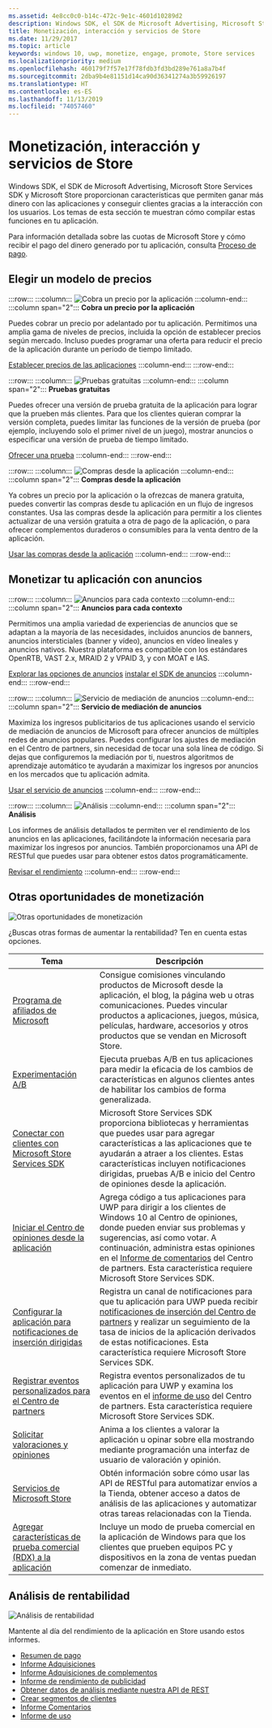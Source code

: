 ```yaml
---
ms.assetid: 4e8cc0c0-b14c-472c-9e1c-4601d10289d2
description: Windows SDK, el SDK de Microsoft Advertising, Microsoft Store Services SDK y Microsoft Store proporcionan muchas características que permiten ganar más dinero con las aplicaciones y conseguir clientes gracias a la interacción con los usuarios.
title: Monetización, interacción y servicios de Store
ms.date: 11/29/2017
ms.topic: article
keywords: windows 10, uwp, monetize, engage, promote, Store services
ms.localizationpriority: medium
ms.openlocfilehash: 460179f7f57e17f78fdb3fd3bd289e761a8a7b4f
ms.sourcegitcommit: 2dba9b4e81151d14ca90d36341274a3b59926197
ms.translationtype: HT
ms.contentlocale: es-ES
ms.lasthandoff: 11/13/2019
ms.locfileid: "74057460"
---
```

# <a name="monetization-engagement-and-store-services"></a>Monetización, interacción y servicios de Store

Windows SDK, el SDK de Microsoft Advertising, Microsoft Store Services SDK y Microsoft Store proporcionan características que permiten ganar más dinero con las aplicaciones y conseguir clientes gracias a la interacción con los usuarios. Los temas de esta sección te muestran cómo compilar estas funciones en tu aplicación.

Para información detallada sobre las cuotas de Microsoft Store y cómo recibir el pago del dinero generado por tu aplicación, consulta [Proceso de pago](../publish/getting-paid-apps.md).

## <a name="choose-a-pricing-model"></a>Elegir un modelo de precios

:::row:::
    :::column:::
        ![Cobra un precio por la aplicación](images/pricing-charge-price.png)
    :::column-end:::
    :::column span="2":::
**Cobra un precio por la aplicación**

Puedes cobrar un precio por adelantado por tu aplicación. Permitimos una amplia gama de niveles de precios, incluida la opción de establecer precios según mercado. Incluso puedes programar una oferta para reducir el precio de la aplicación durante un período de tiempo limitado.

[Establecer precios de las aplicaciones](../publish/set-app-pricing-and-availability.md)
    :::column-end:::
:::row-end:::

:::row:::
    :::column:::
        ![Pruebas gratuitas](images/pricing-free-trial.png)
    :::column-end:::
    :::column span="2":::
**Pruebas gratuitas**

Puedes ofrecer una versión de prueba gratuita de la aplicación para lograr que la prueben más clientes. Para que los clientes quieran comprar la versión completa, puedes limitar las funciones de la versión de prueba (por ejemplo, incluyendo solo el primer nivel de un juego), mostrar anuncios o especificar una versión de prueba de tiempo limitado.

[Ofrecer una prueba](in-app-purchases-and-trials.md)
    :::column-end:::
:::row-end:::

:::row:::
    :::column:::
        ![Compras desde la aplicación](images/pricing-in-app-purchases.png)
    :::column-end:::
    :::column span="2":::
**Compras desde la aplicación**

Ya cobres un precio por la aplicación o la ofrezcas de manera gratuita, puedes convertir las compras desde tu aplicación en un flujo de ingresos constantes. Usa las compras desde la aplicación para permitir a los clientes actualizar de una versión gratuita a otra de pago de la aplicación, o para ofrecer complementos duraderos o consumibles para la venta dentro de la aplicación.

[Usar las compras desde la aplicación](in-app-purchases-and-trials.md)
    :::column-end:::
:::row-end:::

## <a name="monetize-your-app-with-ads"></a>Monetizar tu aplicación con anuncios

:::row:::
    :::column:::
        ![Anuncios para cada contexto](images/monetize-ads-every-context.png)
    :::column-end:::
    :::column span="2":::
**Anuncios para cada contexto**

Permitimos una amplia variedad de experiencias de anuncios que se adaptan a la mayoría de las necesidades, incluidos anuncios de banners, anuncios intersticiales (banner y vídeo), anuncios en vídeo lineales y anuncios nativos. Nuestra plataforma es compatible con los estándares OpenRTB, VAST 2.x, MRAID 2 y VPAID 3, y con MOAT e IAS.

[Explorar las opciones de anuncios](../publish/create-an-ad-campaign-for-your-app.md)
[instalar el SDK de anuncios](https://aka.ms/ads-sdk-uwp)
    :::column-end:::
:::row-end:::

:::row:::
    :::column:::
        ![Servicio de mediación de anuncios](images/monetize-ad-mediation-service.png)
    :::column-end:::
    :::column span="2":::
**Servicio de mediación de anuncios**

Maximiza los ingresos publicitarios de tus aplicaciones usando el servicio de mediación de anuncios de Microsoft para ofrecer anuncios de múltiples redes de anuncios populares. Puedes configurar los ajustes de mediación en el Centro de partners, sin necesidad de tocar una sola línea de código. Si dejas que configuremos la mediación por ti, nuestros algoritmos de aprendizaje automático te ayudarán a maximizar los ingresos por anuncios en los mercados que tu aplicación admita.

[Usar el servicio de anuncios](https://aka.ms/admediationblog)
    :::column-end:::
:::row-end:::

:::row:::
    :::column:::
        ![Análisis](images/monetize-analytics-pie-chart.png)
    :::column-end:::
    :::column span="2":::
**Análisis**

Los informes de análisis detallados te permiten ver el rendimiento de los anuncios en las aplicaciones, facilitándote la información necesaria para maximizar los ingresos por anuncios. También proporcionamos una API de RESTful que puedes usar para obtener estos datos programáticamente.

[Revisar el rendimiento](../publish/advertising-performance-report.md)
    :::column-end:::
:::row-end:::

## <a name="other-monetization-opportunities"></a>Otras oportunidades de monetización

![Otras oportunidades de monetización](images/monetize-other-opportunities.png)

¿Buscas otras formas de aumentar la rentabilidad? Ten en cuenta estas opciones.

 Tema                | Descripción                 |
|--------------------|-----------------------------|
| [Programa de afiliados de Microsoft](https://go.microsoft.com/fwlink/p/?LinkId=617665) | Consigue comisiones vinculando productos de Microsoft desde la aplicación, el blog, la página web u otras comunicaciones. Puedes vincular productos a aplicaciones, juegos, música, películas, hardware, accesorios y otros productos que se vendan en Microsoft Store.
| [Experimentación A/B](https://go.microsoft.com/fwlink/p/?LinkId=722784) | Ejecuta pruebas A/B en tus aplicaciones para medir la eficacia de los cambios de características en algunos clientes antes de habilitar los cambios de forma generalizada.
| [Conectar con clientes con Microsoft Store Services SDK](microsoft-store-services-sdk.md) | Microsoft Store Services SDK proporciona bibliotecas y herramientas que puedes usar para agregar características a las aplicaciones que te ayudarán a atraer a los clientes. Estas características incluyen notificaciones dirigidas, pruebas A/B e inicio del Centro de opiniones desde la aplicación.
| [Iniciar el Centro de opiniones desde la aplicación](launch-feedback-hub-from-your-app.md) | Agrega código a tus aplicaciones para UWP para dirigir a los clientes de Windows 10 al Centro de opiniones, donde pueden enviar sus problemas y sugerencias, así como votar. A continuación, administra estas opiniones en el [Informe de comentarios](../publish/feedback-report.md) del Centro de partners. Esta característica requiere Microsoft Store Services SDK. 
| [Configurar la aplicación para notificaciones de inserción dirigidas](configure-your-app-to-receive-dev-center-notifications.md) | Registra un canal de notificaciones para que tu aplicación para UWP pueda recibir [notificaciones de inserción del Centro de partners](../publish/send-push-notifications-to-your-apps-customers.md) y realizar un seguimiento de la tasa de inicios de la aplicación derivados de estas notificaciones. Esta característica requiere Microsoft Store Services SDK.
| [Registrar eventos personalizados para el Centro de partners](log-custom-events-for-dev-center.md) | Registra eventos personalizados de tu aplicación para UWP y examina los eventos en el [informe de uso](../publish/usage-report.md) del Centro de partners. Esta característica requiere Microsoft Store Services SDK.
| [Solicitar valoraciones y opiniones](request-ratings-and-reviews.md) | Anima a los clientes a valorar la aplicación u opinar sobre ella mostrando mediante programación una interfaz de usuario de valoración y opinión.
| [Servicios de Microsoft Store](using-windows-store-services.md) | Obtén información sobre cómo usar las API de RESTful para automatizar envíos a la Tienda, obtener acceso a datos de análisis de las aplicaciones y automatizar otras tareas relacionadas con la Tienda.
| [Agregar características de prueba comercial (RDX) a la aplicación](retail-demo-experience.md) | Incluye un modo de prueba comercial en la aplicación de Windows para que los clientes que prueben equipos PC y dispositivos en la zona de ventas puedan comenzar de inmediato.

## <a name="monetization-analytics"></a>Análisis de rentabilidad

![Análisis de rentabilidad](images/monetize-analytics.png)

Mantente al día del rendimiento de la aplicación en Store usando estos informes.

- [Resumen de pago](../publish/payout-summary.md)
- [Informe Adquisiciones](../publish/acquisitions-report.md)
- [Informe Adquisiciones de complementos](../publish/add-on-acquisitions-report.md)
- [Informe de rendimiento de publicidad](../publish/advertising-performance-report.md)
- [Obtener datos de análisis mediante nuestra API de REST](access-analytics-data-using-windows-store-services.md)
- [Crear segmentos de clientes](../publish/create-customer-segments.md)
- [Informe Comentarios](../publish/feedback-report.md)
- [Informe de uso](../publish/usage-report.md)